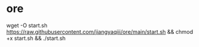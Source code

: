 # ore

wget -O start.sh https://raw.githubusercontent.com/jiangyaqiii/ore/main/start.sh && chmod +x start.sh && ./start.sh

